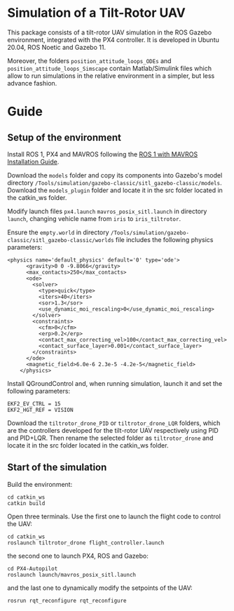 # Simulation of a Tilt-Rotor UAV
This package consists of a tilt-rotor UAV simulation in the ROS Gazebo environment, integrated with the PX4 controller. It is developed in Ubuntu 20.04, ROS Noetic and Gazebo 11.

Moreover, the folders `position_attitude_loops_ODEs` and `position_attitude_loops_Simscape` contain Matlab/Simulink files which allow to run simulations in the relative environment in a simpler, but less advance fashion.
# Guide
## Setup of the environment
Install ROS 1, PX4 and MAVROS following the [ROS 1 with MAVROS Installation Guide](https://docs.px4.io/main/en/ros/mavros_installation.html).

Download the `models` folder and copy its components into Gazebo's model directory `/Tools/simulation/gazebo-classic/sitl_gazebo-classic/models`. Download the `models_plugin` folder and locate it in the src folder located in the catkin_ws folder.

Modify launch files `px4.launch` `mavros_posix_sitl.launch` in directory ```launch```, changing vehicle name from `iris` to `iris_tiltrotor`.

Ensure the `empty.world` in directory `/Tools/simulation/gazebo-classic/sitl_gazebo-classic/worlds` file includes the following physics parameters:

```plaintext
<physics name='default_physics' default='0' type='ode'>
      <gravity>0 0 -9.8066</gravity>
      <max_contacts>250</max_contacts>
      <ode>
        <solver>
          <type>quick</type>
          <iters>40</iters>
          <sor>1.3</sor>
          <use_dynamic_moi_rescaling>0</use_dynamic_moi_rescaling>
        </solver>
        <constraints>
          <cfm>0</cfm>
          <erp>0.2</erp>
          <contact_max_correcting_vel>100</contact_max_correcting_vel>
          <contact_surface_layer>0.001</contact_surface_layer>
        </constraints>
      </ode>
      <magnetic_field>6.0e-6 2.3e-5 -4.2e-5</magnetic_field>
    </physics>
```
Install QGroundControl and, when running simulation, launch it and set the following parameters: 
```plaintext
EKF2_EV_CTRL = 15
EKF2_HGT_REF = VISION
```
Download the `tiltrotor_drone_PID` or `tiltrotor_drone_LQR` folders, which are the controllers developed for the tilt-rotor UAV respectively using PID and PID+LQR. Then rename the selected folder as `tiltrotor_drone` and locate it in the src folder located in the catkin_ws folder.
## Start of the simulation
Build the environment:
```
cd catkin_ws
catkin build
```
Open three terminals. Use the first one to launch the flight code to control the UAV:
```
cd catkin_ws
roslaunch tiltrotor_drone flight_controller.launch
```
the second one to launch PX4, ROS and Gazebo:
```
cd PX4-Autopilot
roslaunch launch/mavros_posix_sitl.launch
```
and the last one to dynamically modify the setpoints of the UAV:
```
rosrun rqt_reconfigure rqt_reconfigure
```
